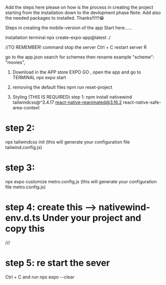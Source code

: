 Add the steps here please on how is the process in creating the project starting from the installation down to the devlopment phase
Note: Add also the needed packages to installed.
Thanks!!!!!!😁

Steps in creating the mobile-version of the app
Start here......

installation terminal
npx create-expo-app@latest ./

//TO REMEMBER!
command 
stop the server 
Ctrl + C
restart server 
R

go to the app.json search for schemes then rename example   "scheme": "movies",
1. Download in the APP store EXPO GO , open the app and go to TERMINAL
npx expo start

2. removing the default files
npm run reset-project

3. Styling (THIS IS REQUIRED)
step 1:
npm install nativewind tailwindcss@^3.4.17 react-native-reanimated@3.16.2 react-native-safe-area-context

 # step 2: 
npx tailwindcss init
(this will generate your configuration file tailwind.config.js)

# step 3:
npx expo customize metro.config.js
(this will generate your configuration file metro.config.js)

# step 4: create this --> nativewind-env.d.ts Under your project and copy this
 /// <reference types="nativewind/types" />

# step 5: re start the sever 
Ctrl + C and run npx expo --clear

